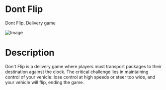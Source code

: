 # Dont Flip 
Dont Flip, Delivery game

![Image](https://github.com/user-attachments/assets/60a7c0c8-e4c4-4f06-9ef4-f183d576d01a)

# Description
Don't Flip is a delivery game where players must transport packages to their destination against the clock. The critical challenge lies in maintaining control of your vehicle: lose control at high speeds or steer too wide, and your vehicle will flip, ending the game.